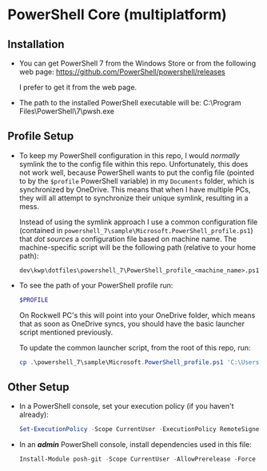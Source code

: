 # PowerShell Core (multiplatform)


## Installation

- You can get PowerShell 7 from the Windows Store or from the following web page:
  https://github.com/PowerShell/powershell/releases

  I prefer to get it from the web page.

- The path to the installed PowerShell executable will be:
  C:\Program Files\PowerShell\7\pwsh.exe

## Profile Setup

- To keep my PowerShell configuration in this repo, I would *normally* symlink
  the to the config file within this repo.  Unfortunately, this does not work
  well, because PowerShell wants to put the config file (pointed to by the
  `$profile` PowerShell variable) in my `Documents` folder, which is synchronized
  by OneDrive.  This means that when I have multiple PCs, they will all attempt
  to synchronize their unique symlink, resulting in a mess.

  Instead of using the symlink approach I use a common configuration file
  (contained in `powershell_7\sample\Microsoft.PowerShell_profile.ps1`) that
  *dot sources* a configuration file based on machine name.  The
  machine-specific script will be the following path (relative to your home path):

  ```text
  dev\kwp\dotfiles\powershell_7\PowerShell_profile_<machine_name>.ps1
  ```

- To see the path of your PowerShell profile run:

  ```powershell
  $PROFILE
  ```

  On Rockwell PC's this will point into your OneDrive folder, which means that
  as soon as OneDrive syncs, you should have the basic launcher script mentioned
  previously.

  To update the common launcher script, from the root of this repo, run:

  ```powershell
  cp .\powershell_7\sample\Microsoft.PowerShell_profile.ps1 'C:\Users\kwpeters\OneDrive - Rockwell Automation, Inc\Documents\PowerShell\Microsoft.PowerShell_profile.ps1'
  ```

## Other Setup
- In a PowerShell console, set your execution policy (if you haven't already):

  ```powershell
  Set-ExecutionPolicy -Scope CurrentUser -ExecutionPolicy RemoteSigned -Force
  ```

- In an ***admin*** PowerShell console, install dependencies used in this file:

  ```powershell
  Install-Module posh-git -Scope CurrentUser -AllowPrerelease -Force
  ```
